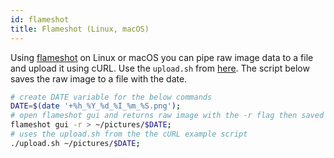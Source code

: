 ```yaml
---
id: flameshot
title: Flameshot (Linux, macOS)
---
```


Using [flameshot](https://flameshot.org/) on Linux or macOS you can pipe raw image data to a file and upload it using cURL.
Use the `upload.sh` from [here](/docs/uploaders/curl). The script below saves the raw image to a file with the date.

```sh title="screenshot.sh"
# create DATE variable for the below commands
DATE=$(date '+%h_%Y_%d_%I_%m_%S.png');
# open flameshot gui and returns raw image with the -r flag then saved to ~/pictures/$DATE
flameshot gui -r > ~/pictures/$DATE;
# uses the upload.sh from the the cURL example script
./upload.sh ~/pictures/$DATE;
```

